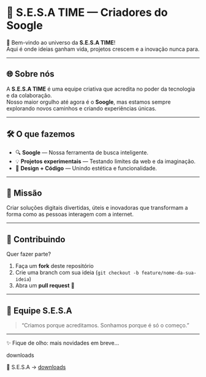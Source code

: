 # 🚀 S.E.S.A TIME — Criadores do **Soogle**  

👋 Bem-vindo ao universo da **S.E.S.A TIME**!  
Aqui é onde ideias ganham vida, projetos crescem e a inovação nunca para.  

---

## 🌐 Sobre nós
A **S.E.S.A TIME** é uma equipe criativa que acredita no poder da tecnologia e da colaboração.  
Nosso maior orgulho até agora é o **Soogle**, mas estamos sempre explorando novos caminhos e criando experiências únicas.  

---

## 🛠️ O que fazemos
- 🔍 **Soogle** — Nossa ferramenta de busca inteligente.  
- 💡 **Projetos experimentais** — Testando limites da web e da imaginação.  
- 🎨 **Design + Código** — Unindo estética e funcionalidade.  

---

## 📌 Missão
Criar soluções digitais divertidas, úteis e inovadoras que transformam a forma como as pessoas interagem com a internet.  

---

## 🤝 Contribuindo
Quer fazer parte?  
1. Faça um **fork** deste repositório  
2. Crie uma branch com sua ideia (`git checkout -b feature/nome-da-sua-ideia`)  
3. Abra um **pull request** 🚀  

---

## 🌟 Equipe S.E.S.A
> “Criamos porque acreditamos. Sonhamos porque é só o começo.”  

---

✨ Fique de olho: mais novidades em breve... 

downloads 

🔎 S.E.S.A → [downloads](https://github.com/m4k0s2244/sesa-websites/issues/1#issue-3438661472)